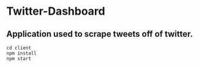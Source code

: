 # Twitter-Dashboard

## Application used to scrape tweets off of twitter.

```
cd client
npm install
npm start
```
